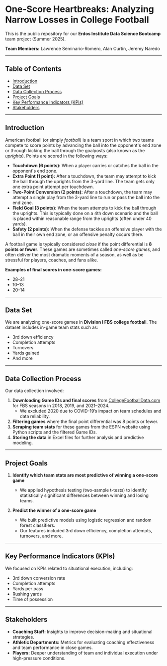 # One-Score Heartbreaks: Analyzing Narrow Losses in College Football

This is the public repository for our **Erdos Institute Data Science Bootcamp** team project (Summer 2025).

**Team Members:** Lawrence Seminario-Romero, Alan Curtin, Jeremy Naredo  

---

## Table of Contents  
- [Introduction](#introduction)  
- [Data Set](#data-set)  
- [Data Collection Process](#data-collection-process)  
- [Project Goals](#project-goals)  
- [Key Performance Indicators (KPIs)](#key-performance-indicators-kpis)  
- [Stakeholders](#stakeholders)  

---

## Introduction
American football (or simply *football*) is a team sport in which two teams compete to score points by advancing the ball into the opponent's end zone or through kicking the ball through the goalposts (also known as the *uprights*). Points are scored in the following ways:
- **Touchdown (6 points):** When a player carries or catches the ball in the opponent's end zone.
- **Extra Point (1 point):** After a touchdown, the team may attempt to kick the ball through the uprights from the 3-yard line. The team gets only one extra point attempt per touchdown. 
- **Two-Point Conversion (2 points):** After a touchdown, the team may attempt a single play from the 3-yard line to run or pass the ball into the end zone.
- **Field Goal (3 points):** When the team attempts to kick the ball through the uprights. This is typically done on a 4th down scenario and the ball is placed within reasonable range from the uprights (often under 40 yards).
- **Safety (2 points):** When the defense tackles an offensive player with the ball in their own end zone, or an offensive penalty occurs there.

A football game is typically considered *close* if the point differential is **8 points or fewer**. These games are sometimes called *one-score games*, and often deliver the most dramatic moments of a season, as well as be stressful for players, coaches, and fans alike.

**Examples of final scores in one-score games:**
- 28–21  
- 10–13  
- 20–14  

---

## Data Set

We are analyzing one-score games in **Division I FBS college football**. The dataset includes in-game team stats such as:
- 3rd down efficiency  
- Completion attempts  
- Turnovers  
- Yards gained  
- And more  

---

## Data Collection Process

Our data collection involved:
1. **Downloading Game IDs and final scores** from [CollegeFootballData.com](https://collegefootballdata.com/) for FBS seasons in 2018, 2019, and 2021–2024.  
   - We excluded 2020 due to COVID-19’s impact on team schedules and data reliability.
2. **Filtering games** where the final point differential was 8 points or fewer.
3. **Scraping team stats** for these games from the ESPN website using Python scripts and the filtered Game IDs.
4. **Storing the data** in Excel files for further analysis and predictive modeling.

---

## Project Goals

1. **Identify which team stats are most predictive of winning a one-score game**  
   - We applied hypothesis testing (two-sample t-tests) to identify statistically significant differences between winning and losing teams.

2. **Predict the winner of a one-score game**  
   - We built predictive models using logistic regression and random forest classifiers.
   - Our features included 3rd down efficiency, completion attempts, turnovers, and more.

---

## Key Performance Indicators (KPIs)

We focused on KPIs related to situational execution, including:
- 3rd down conversion rate  
- Completion attempts  
- Yards per pass  
- Rushing yards  
- Time of possession  

---

## Stakeholders

- **Coaching Staff:** Insights to improve decision-making and situational strategies.  
- **Athletic Departments:** Metrics for evaluating coaching effectiveness and team performance in close games.  
- **Players:** Deeper understanding of team and individual execution under high-pressure conditions.  
